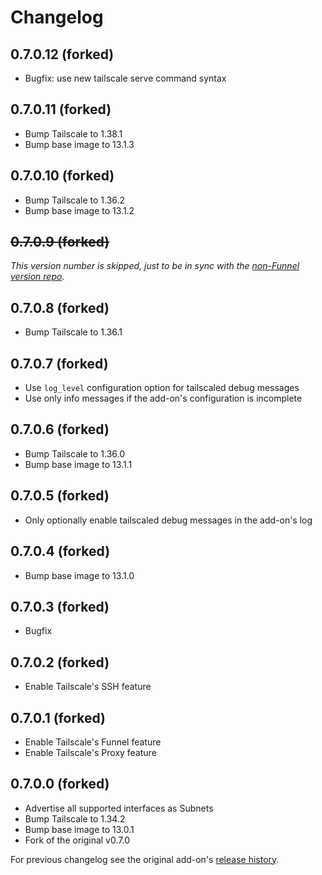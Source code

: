 # Changelog

## 0.7.0.12 (forked)

- Bugfix: use new tailscale serve command syntax

## 0.7.0.11 (forked)

- Bump Tailscale to 1.38.1
- Bump base image to 13.1.3

## 0.7.0.10 (forked)

- Bump Tailscale to 1.36.2
- Bump base image to 13.1.2

## ~~0.7.0.9 (forked)~~

_This version number is skipped, just to be in sync with the [non-Funnel version repo](https://github.com/lmagyar/homeassistant-addon-tailscale)._

## 0.7.0.8 (forked)

- Bump Tailscale to 1.36.1

## 0.7.0.7 (forked)

- Use `log_level` configuration option for tailscaled debug messages
- Use only info messages if the add-on's configuration is incomplete

## 0.7.0.6 (forked)

- Bump Tailscale to 1.36.0
- Bump base image to 13.1.1

## 0.7.0.5 (forked)

- Only optionally enable tailscaled debug messages in the add-on's log

## 0.7.0.4 (forked)

- Bump base image to 13.1.0

## 0.7.0.3 (forked)

- Bugfix

## 0.7.0.2 (forked)

- Enable Tailscale's SSH feature

## 0.7.0.1 (forked)

- Enable Tailscale's Funnel feature
- Enable Tailscale's Proxy feature

## 0.7.0.0 (forked)

- Advertise all supported interfaces as Subnets
- Bump Tailscale to 1.34.2
- Bump base image to 13.0.1
- Fork of the original v0.7.0

For previous changelog see the original add-on's [release history](https://github.com/hassio-addons/addon-tailscale/releases).
